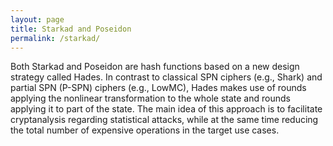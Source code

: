 ```yaml
---
layout: page
title: Starkad and Poseidon
permalink: /starkad/
---
```

Both Starkad and Poseidon are hash functions based on a new design strategy called Hades. In contrast to classical SPN ciphers (e.g., Shark) and partial SPN (P-SPN) ciphers (e.g., LowMC), Hades makes use of rounds applying the nonlinear transformation to the whole state and rounds applying it to part of the state. The main idea of this approach is to facilitate cryptanalysis regarding statistical attacks, while at the same time reducing the total number of expensive operations in the target use cases.
